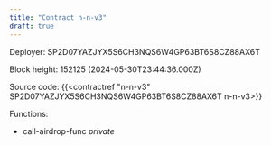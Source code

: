 ```yaml
---
title: "Contract n-n-v3"
draft: true
---
```

Deployer: SP2D07YAZJYX5S6CH3NQS6W4GP63BT6S8CZ88AX6T


 



Block height: 152125 (2024-05-30T23:44:36.000Z)

Source code: {{<contractref "n-n-v3" SP2D07YAZJYX5S6CH3NQS6W4GP63BT6S8CZ88AX6T n-n-v3>}}

Functions:

* call-airdrop-func _private_
